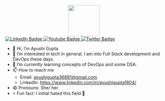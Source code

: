 <div id="header" align="center">
  <img src="https://media.giphy.com/media/M9gbBd9nbDrOTu1Mqx/giphy.gif" width="100"/>
</div>
<div id="badges">
  <a href="https://github.com/AyushiGupta160604/">
    <img src="https://img.shields.io/badge/LinkedIn-blue?style=for-the-badge&logo=linkedin&logoColor=white" alt="LinkedIn Badge"/>
  </a>
  <a href="https://www.youtube.com/channel/UC0VqUPd8qCB0nYD5QO9U2yg">
    <img src="https://img.shields.io/badge/YouTube-red?style=for-the-badge&logo=youtube&logoColor=white" alt="Youtube Badge"/>
  </a>
  <a href="https://x.com/Ayushi_G16">
    <img src="https://img.shields.io/badge/Twitter-blue?style=for-the-badge&logo=twitter&logoColor=white" alt="Twitter Badge"/>
  </a>
</div>

- 👋 Hi, I’m Ayushi Gupta
- 👀 I’m interested in tech in general. I am into Full Stack development and DevOps these days.
- 🌱 I’m currently learning concepts of DevOps and some DSA.
- 📫 How to reach me
  - Email: ayushigupta36881@gmail.com
  - LinkedIn: https://www.linkedin.com/in/ayushigupta1604/
- 😄 Pronouns: She/ her
- ⚡ Fun fact: I initial hated this field 🥱

<!---
AyushiGupta160604/AyushiGupta160604 is a ✨ special ✨ repository because its `README.md` (this file) appears on your GitHub profile.
You can click the Preview link to take a look at your changes.
--->
